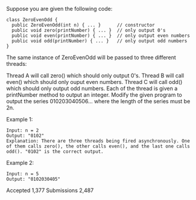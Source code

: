 Suppose you are given the following code:

``` python3
class ZeroEvenOdd {
  public ZeroEvenOdd(int n) { ... }      // constructor
  public void zero(printNumber) { ... }  // only output 0's
  public void even(printNumber) { ... }  // only output even numbers
  public void odd(printNumber) { ... }   // only output odd numbers
}
```
The same instance of ZeroEvenOdd will be passed to three different threads:

Thread A will call zero() which should only output 0's.
Thread B will call even() which should only ouput even numbers.
Thread C will call odd() which should only output odd numbers.
Each of the thread is given a printNumber method to output an integer. Modify the given program to output the series 010203040506... where the length of the series must be 2n.

 

Example 1:
```
Input: n = 2
Output: "0102"
Explanation: There are three threads being fired asynchronously. One of them calls zero(), the other calls even(), and the last one calls odd(). "0102" is the correct output.
```
Example 2:
```
Input: n = 5
Output: "0102030405"
````
Accepted
1,377
Submissions
2,487
